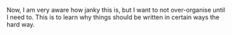 Now, I am very aware how janky this is, but I want to not over-organise until I need to. This is to learn why things should be written in certain ways the hard way.